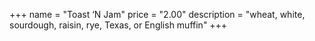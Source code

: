 +++
name = "Toast ‘N Jam"
price = "2.00"
description = "wheat, white, sourdough, raisin, rye, Texas, or English muffin"
+++
